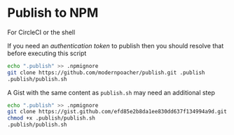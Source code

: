 # Publish to NPM

For CircleCI or the shell

If you need an _authentication token_ to publish then you should resolve that before executing this script

```bash
echo ".publish" >> .npmignore
git clone https://github.com/modernpoacher/publish.git .publish
.publish/publish.sh
```

A Gist with the same content as `publish.sh` may need an additional step

```bash
echo ".publish" >> .npmignore
git clone https://gist.github.com/efd85e2b8da1ee830dd637f134994a9d.git .publish
chmod +x .publish/publish.sh
.publish/publish.sh
```
